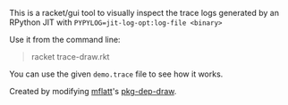 This is a racket/gui tool to visually inspect the trace logs generated by an RPython JIT with `PYPYLOG=jit-log-opt:log-file <binary>`

Use it from the command line:

> racket trace-draw.rkt <trace-log-file>

You can use the given `demo.trace` file to see how it works.

Created by modifying [mflatt](https://github.com/mflatt)'s [pkg-dep-draw](https://github.com/mflatt/pkg-dep-draw).